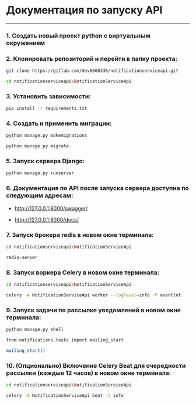 # Документация по запуску API

***

### 1.	Создать новый проект python с виртуальным окружением

### 2.	Клонировать репозиторий и перейти в папку проекта:

```bash
git clone https://gitlab.com/dev6660336/notificationserviceapi.git
```
```bash
cd notificationserviceapi\NotificationServiceApi
```

### 3.	Установить зависимости:
```bash
pip install -r requirements.txt
```
### 4.	Создать и применить миграции:
```bash
python manage.py makemigrations
```
```bash
python manage.py migrate
```
### 5.	Запуск сервера Django:
```bash
python manage.py runserver
```
### 6. Документация по API после запуска сервера доступна по следующим адресам:

* http://127.0.0.1:8000/swagger/

* http://127.0.0.1:8000/docs/

### 7.	Запуск брокера redis в новом окне терминала:
```bash
cd notificationserviceapi\NotificationServiceApi
```
```bash
redis-server 
```
### 8.	Запуск воркера Celery в новом окне терминала:
```bash
cd notificationserviceapi\NotificationServiceApi
```
```bash
celery -A NotificationServiceApi worker --loglevel=info -P eventlet
```
### 9.	Запуск задачи по рассылке уведомлений в новом окне терминала:
```bash
python manage.py shell
```
```bash
from notifications.tasks import mailing_start
```
```bash
mailing_start()
```
### 10.	(Опционально) Включение Celery Beat для очередности рассылки (каждые 12 часов) в новом окне терминала:
```bash
cd notificationserviceapi\NotificationServiceApi
```
```bash
celery -A NotificationServiceApi beat -l info
```
